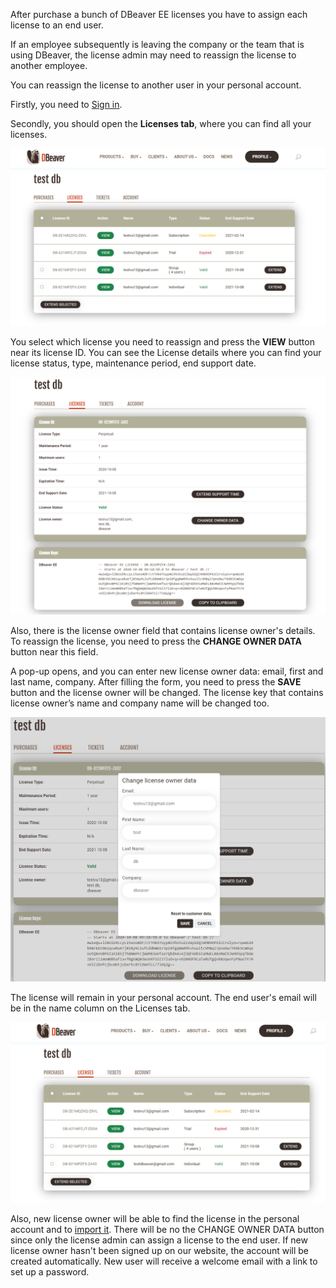 After purchase a bunch of DBeaver EE licenses you have to assign each license to an end user.

If an employee subsequently is leaving the company or the team that is using DBeaver, the license admin may need to reassign the license to another employee.

You can reassign the license to another user in your personal account.

Firstly, you need to [Sign in](https://dbeaver.com/signin/).

Secondly, you should open the **Licenses tab**, where you can find all your licenses. 

![](images/license/lic-tab.png)

You select which license you need to reassign and press the **VIEW** button near its license ID. You can see the License details where you can find your license status, type, maintenance period, end support date.

![](images/license/lic-details.png)

Also, there is the license owner field that contains license owner's details. To reassign the license, you need to press the **CHANGE OWNER DATA** button near this field.

A pop-up opens, and you can enter new license owner data: email, first and last name, company. After filling the form, you need to press the **SAVE** button and the license owner will be changed. The license key that contains  license owner’s name and company name will be changed too.

![](images/license/form.png)

The license will remain in your personal account. The end user's email will be in the name column on the Licenses tab.

![](images/license/lic-tab-newpng.png)

Also, new license owner will be able to find the license in the personal account and to [import it](https://dbeaver.com/docs/wiki/How-to-Import-License/). There will be no the CHANGE OWNER DATA button since only the license admin can assign a license to the end user. If new license owner hasn't been signed up on our website, the account will be created automatically. New user will receive a welcome email with a link to set up a password.
